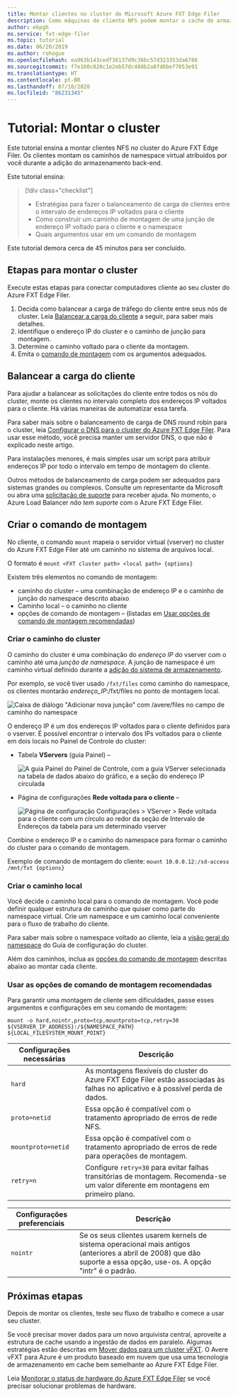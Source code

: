 ```yaml
---
title: Montar clientes no cluster do Microsoft Azure FXT Edge Filer
description: Como máquinas de cliente NFS podem montar o cache de armazenamento híbrido do Azure FXT Edge Filer
author: ekpgh
ms.service: fxt-edge-filer
ms.topic: tutorial
ms.date: 06/20/2019
ms.author: rohogue
ms.openlocfilehash: ea963b143cedf36137d9c36bc57d323353da6786
ms.sourcegitcommit: f7e160c820c1e2eb57dc480b2a8fd6bef7053e91
ms.translationtype: HT
ms.contentlocale: pt-BR
ms.lasthandoff: 07/10/2020
ms.locfileid: "86231345"
---
```

# <a name="tutorial-mount-the-cluster"></a>Tutorial: Montar o cluster

Este tutorial ensina a montar clientes NFS no cluster do Azure FXT Edge Filer. Os clientes montam os caminhos de namespace virtual atribuídos por você durante a adição do armazenamento back-end.

Este tutorial ensina:

> [!div class="checklist"]
> * Estratégias para fazer o balanceamento de carga de clientes entre o intervalo de endereços IP voltados para o cliente
> * Como construir um caminho de montagem de uma junção de endereço IP voltado para o cliente e o namespace
> * Quais argumentos usar em um comando de montagem

Este tutorial demora cerca de 45 minutos para ser concluído.

## <a name="steps-to-mount-the-cluster"></a>Etapas para montar o cluster

Execute estas etapas para conectar computadores cliente ao seu cluster do Azure FXT Edge Filer.

1. Decida como balancear a carga de tráfego do cliente entre seus nós de cluster. Leia [Balancear a carga do cliente](#balance-client-load) a seguir, para saber mais detalhes.
1. Identifique o endereço IP do cluster e o caminho de junção para montagem.
1. Determine o caminho voltado para o cliente da montagem.
1. Emita o [comando de montagem](#use-recommended-mount-command-options) com os argumentos adequados.

## <a name="balance-client-load"></a>Balancear a carga do cliente

Para ajudar a balancear as solicitações do cliente entre todos os nós do cluster, monte os clientes no intervalo completo dos endereços IP voltados para o cliente. Há várias maneiras de automatizar essa tarefa.

Para saber mais sobre o balanceamento de carga de DNS round robin para o cluster, leia [Configurar o DNS para o cluster do Azure FXT Edge Filer](fxt-configure-network.md#configure-dns-for-load-balancing). Para usar esse método, você precisa manter um servidor DNS, o que não é explicado neste artigo.

Para instalações menores, é mais simples usar um script para atribuir endereços IP por todo o intervalo em tempo de montagem do cliente.

Outros métodos de balanceamento de carga podem ser adequados para sistemas grandes ou complexos. Consulte um representante da Microsoft ou abra uma [solicitação de suporte](fxt-support-ticket.md) para receber ajuda. No momento, o Azure Load Balancer *não tem suporte* com o Azure FXT Edge Filer.

## <a name="create-the-mount-command"></a>Criar o comando de montagem

No cliente, o comando ``mount`` mapeia o servidor virtual (vserver) no cluster do Azure FXT Edge Filer até um caminho no sistema de arquivos local.

O formato é ``mount <FXT cluster path> <local path> {options}``

Existem três elementos no comando de montagem:

* caminho do cluster – uma combinação de endereço IP e o caminho de junção do namespace descrito abaixo
* Caminho local – o caminho no cliente
* opções de comando de montagem – (listadas em [Usar opções de comando de montagem recomendadas](#use-recommended-mount-command-options))

### <a name="create-the-cluster-path"></a>Criar o caminho do cluster

O caminho do cluster é uma combinação do *endereço IP* do vserver com o caminho até uma *junção de namespace*. A junção de namespace é um caminho virtual definido durante a [adição do sistema de armazenamento](fxt-add-storage.md#create-a-junction).

Por exemplo, se você tiver usado ``/fxt/files`` como caminho do namespace, os clientes montarão *endereço_IP*:/fxt/files no ponto de montagem local.

![Caixa de diálogo "Adicionar nova junção" com /avere/files no campo de caminho do namespace](media/fxt-mount/fxt-junction-example.png)

O endereço IP é um dos endereços IP voltados para o cliente definidos para o vserver. É possível encontrar o intervalo dos IPs voltados para o cliente em dois locais no Painel de Controle do cluster:

* Tabela **VServers** (guia Painel) –

  ![A guia Painel do Painel de Controle, com a guia VServer selecionada na tabela de dados abaixo do gráfico, e a seção do endereço IP circulada](media/fxt-mount/fxt-ip-addresses-dashboard.png)

* Página de configurações **Rede voltada para o cliente** –

  ![Página de configuração Configurações > VServer > Rede voltada para o cliente com um círculo ao redor da seção de Intervalo de Endereços da tabela para um determinado vserver](media/fxt-mount/fxt-ip-addresses-settings.png)

Combine o endereço IP e o caminho do namespace para formar o caminho do cluster para o comando de montagem.

Exemplo de comando de montagem do cliente: ``mount 10.0.0.12:/sd-access /mnt/fxt {options}``

### <a name="create-the-local-path"></a>Criar o caminho local

Você decide o caminho local para o comando de montagem. Você pode definir qualquer estrutura de caminho que quiser como parte do namespace virtual. Crie um namespace e um caminho local conveniente para o fluxo de trabalho do cliente.

Para saber mais sobre o namespace voltado ao cliente, leia a [visão geral do namespace](https://azure.github.io/Avere/legacy/ops_guide/4_7/html/gns_overview.html) do Guia de configuração do cluster.

Além dos caminhos, inclua as [opções do comando de montagem](#use-recommended-mount-command-options) descritas abaixo ao montar cada cliente.

### <a name="use-recommended-mount-command-options"></a>Usar as opções de comando de montagem recomendadas

Para garantir uma montagem de cliente sem dificuldades, passe esses argumentos e configurações em seu comando de montagem:

``mount -o hard,nointr,proto=tcp,mountproto=tcp,retry=30 ${VSERVER_IP_ADDRESS}:/${NAMESPACE_PATH} ${LOCAL_FILESYSTEM_MOUNT_POINT}``

| Configurações necessárias | Descrição |
--- | ---
``hard`` | As montagens flexíveis do cluster do Azure FXT Edge Filer estão associadas às falhas no aplicativo e à possível perda de dados.
``proto=netid`` | Essa opção é compatível com o tratamento apropriado de erros de rede NFS.
``mountproto=netid`` | Essa opção é compatível com o tratamento apropriado de erros de rede para operações de montagem.
``retry=n`` | Configure ``retry=30`` para evitar falhas transitórias de montagem. Recomenda-se um valor diferente em montagens em primeiro plano.

| Configurações preferenciais  | Descrição |
--- | ---
``nointr``            | Se os seus clientes usarem kernels de sistema operacional mais antigos (anteriores a abril de 2008) que dão suporte a essa opção, use-os. A opção "intr" é o padrão.

## <a name="next-steps"></a>Próximas etapas

Depois de montar os clientes, teste seu fluxo de trabalho e comece a usar seu cluster.

Se você precisar mover dados para um novo arquivista central, aproveite a estrutura de cache usando a ingestão de dados em paralelo. Algumas estratégias estão descritas em [Mover dados para um cluster vFXT](https://docs.microsoft.com/azure/avere-vfxt/avere-vfxt-data-ingest). O Avere vFXT para Azure é um produto baseado em nuvem que usa uma tecnologia de armazenamento em cache bem semelhante ao Azure FXT Edge Filer.

Leia [Monitorar o status de hardware do Azure FXT Edge Filer](fxt-monitor.md) se você precisar solucionar problemas de hardware.
